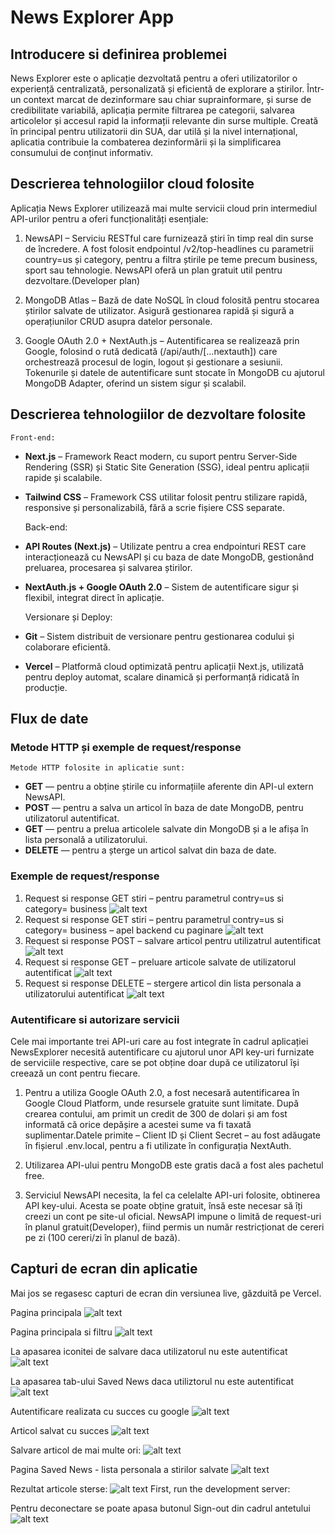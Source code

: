 # News Explorer App

## Introducere si definirea problemei
News Explorer este o aplicație dezvoltată pentru a oferi utilizatorilor o experiență centralizată, personalizată și eficientă de explorare a știrilor. Într-un context marcat de dezinformare sau chiar suprainformare, și surse de credibilitate variabilă, aplicația permite filtrarea pe categorii, salvarea articolelor și accesul rapid la informații relevante din surse multiple. Creată în principal pentru utilizatorii din SUA, dar utilă și la nivel internațional, aplicatia contribuie la combaterea dezinformării și la simplificarea consumului de conținut informativ.

## Descrierea tehnologiilor cloud folosite 
Aplicația News Explorer utilizează mai multe servicii cloud prin intermediul API-urilor pentru a oferi funcționalități esențiale:

1. NewsAPI – Serviciu RESTful care furnizează știri în timp real din surse de încredere. A fost folosit endpointul /v2/top-headlines cu parametrii country=us și category, pentru a filtra știrile pe teme precum business, sport sau tehnologie. NewsAPI oferă un plan gratuit util pentru dezvoltare.(Developer plan)

2. MongoDB Atlas – Bază de date NoSQL în cloud folosită pentru stocarea știrilor salvate de utilizator. Asigură gestionarea rapidă și sigură a operațiunilor CRUD asupra datelor personale.

3. Google OAuth 2.0 + NextAuth.js – Autentificarea se realizează prin Google, folosind o rută dedicată (/api/auth/[...nextauth]) care orchestrează procesul de login, logout și gestionare a sesiunii. Tokenurile și datele de autentificare sunt stocate în MongoDB cu ajutorul MongoDB Adapter, oferind un sistem sigur și scalabil.


## Descrierea tehnologiilor de dezvoltare folosite
    Front-end:
- **Next.js** – Framework React modern, cu suport pentru Server-Side Rendering (SSR) și Static Site Generation (SSG), ideal pentru aplicații rapide și scalabile.
- **Tailwind CSS** – Framework CSS utilitar folosit pentru stilizare rapidă, responsive și personalizabilă, fără a scrie fișiere CSS separate.

    Back-end:
- **API Routes (Next.js)** – Utilizate pentru a crea endpointuri REST care interacționează cu NewsAPI și cu baza de date MongoDB, gestionând preluarea, procesarea și salvarea știrilor.
- **NextAuth.js + Google OAuth 2.0** – Sistem de autentificare sigur și flexibil, integrat direct în aplicație.

    Versionare și Deploy:
- **Git**  – Sistem distribuit de versionare pentru gestionarea codului și colaborare eficientă.
- **Vercel** – Platformă cloud optimizată pentru aplicații Next.js, utilizată pentru deploy automat, scalare dinamică și performanță ridicată în producție.

## Flux de date 
### Metode HTTP și exemple de request/response
    Metode HTTP folosite in aplicatie sunt:
- **GET** — pentru a obține știrile cu informațiile aferente din API-ul extern NewsAPI.
- **POST** — pentru a salva un articol în baza de date MongoDB, pentru utilizatorul
autentificat.
- **GET** — pentru a prelua articolele salvate din MongoDB și a le afișa în lista personală
a utilizatorului.
- **DELETE** — pentru a șterge un articol salvat din baza de date.

### Exemple de request/response 
1. Request si response  GET stiri – pentru parametrul contry=us si category= business 
![alt text](image-1.png)
2. Request si response GET stiri – pentru parametrul contry=us si category= business – apel backend cu paginare
![alt text](image-2.png)
3. Request si response  POST – salvare articol pentru utilizatrul autentificat
![alt text](image-3.png)
4. Request si response GET – preluare articole salvate de utilizatorul autentificat
![alt text](image-4.png)
5. Request si response DELETE – stergere articol din lista personala a utilizatorului autentificat
![alt text](image-5.png)



### Autentificare si autorizare servicii
Cele mai importante trei API-uri care au fost integrate în cadrul aplicației NewsExplorer necesită autentificare cu ajutorul unor API key-uri furnizate de serviciile respective, care se pot obține doar după ce utilizatorul își creează un cont pentru fiecare.

1. Pentru a utiliza Google OAuth 2.0, a fost necesară autentificarea în Google Cloud Platform, unde resursele gratuite sunt limitate. După crearea contului, am primit un credit de 300 de dolari și am fost informată că orice depășire a acestei sume va fi taxată suplimentar.Datele primite – Client ID și Client Secret – au fost adăugate în fișierul .env.local, pentru a fi utilizate în configurația NextAuth.

2. Utilizarea API-ului pentru MongoDB este gratis dacă a fost ales pachetul free.

3. Serviciul NewsAPI necesita, la fel ca celelalte API-uri folosite, obtinerea API key-ului. Acesta se poate obține gratuit, însă este necesar să îți creezi un cont pe site-ul oficial. NewsAPI impune o limită de request-uri în planul gratuit(Developer), fiind permis un număr restricționat de cereri pe zi (100 cereri/zi în planul de bază).


## Capturi de ecran din aplicatie 
Mai jos se regasesc capturi de ecran din versiunea live, găzduită pe Vercel.

Pagina principala
![alt text](image-6.png)

Pagina principala si filtru
![alt text](image-7.png)

La apasarea iconitei de salvare daca utilizatorul nu este autentificat
![alt text](image-8.png)

La apasarea tab-ului Saved News daca utiliztorul nu este autentificat 
![alt text](image-9.png)

Autentificare realizata cu succes cu google 
![alt text](image-10.png)

Articol salvat cu succes 
![alt text](image-11.png)

Salvare articol de mai multe ori:
![alt text](image-12.png)

Pagina Saved News - lista personala a stirilor salvate 
![alt text](image-13.png)

Rezultat articole sterse:
![alt text](image-14.png)
First, run the development server:

Pentru deconectare se poate apasa butonul Sign-out din cadrul antetului
![alt text](image-15.png)

